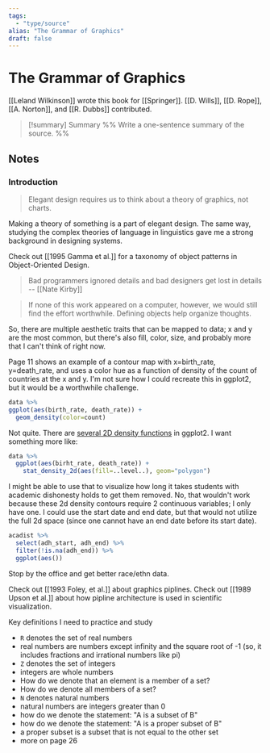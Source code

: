 ```yaml
---
tags:
  - "type/source"
alias: "The Grammar of Graphics"
draft: false
---
```

# The Grammar of Graphics
[[Leland Wilkinson]] wrote this book for [[Springer]].
[[D. Wills]], [[D. Rope]], [[A. Norton]], and [[R. Dubbs]] contributed.

> [!summary] Summary
> %% Write a one-sentence summary of the source. %%

## Notes
### Introduction
> Elegant design requires us to think about a theory of graphics, not charts.

Making a theory of something is a part of elegant design. The same way, studying the complex theories of language in linguistics gave me a strong background in designing systems.

Check out [[1995 Gamma et al.]] for a taxonomy of object patterns in Object-Oriented Design.

> Bad programmers ignored details and bad designers get lost in details -- [[Nate Kirby]]

> If none of this work appeared on a computer, however, we would still find the effort worthwhile. Defining objects help organize thoughts.

So, there are multiple aesthetic traits that can be mapped to data; x and y are the most common, but there's also fill, color, size, and probably more that I can't think of right now.

Page 11 shows an example of a contour map with x=birth_rate, y=death_rate, and uses a color hue as a function of density of the count of countries at the x and y. I'm not sure how I could recreate this in ggplot2, but it would be a worthwhile challenge.

```r
data %>%
ggplot(aes(birth_rate, death_rate)) +
  geom_density(color=count)
```

Not quite. There are [several 2D density functions](https://r-graph-gallery.com/2d-density-plot-with-ggplot2.html) in ggplot2. I want something more like:

```r
data %>% 
  ggplot(aes(birht_rate, death_rate)) + 
    stat_density_2d(aes(fill=..level..), geom="polygon")
```
I might be able to use that to visualize how long it takes students with academic dishonesty holds to get them removed. No, that wouldn't work because these 2d density contours require 2 continuous variables; I only have one. I could use the start date and end date, but that would not utilize the full 2d space (since one cannot have an end date before its start date).

```r
acadist %>% 
  select(adh_start, adh_end) %>% 
  filter(!is.na(adh_end)) %>% 
  ggplot(aes())
```

Stop by the office and get better race/ethn data.

Check out [[1993 Foley, et al.]] about graphics piplines.
Check out [[1989 Upson et al.]] about how pipline architecture is used in scientific visualization.

Key definitions I need to practice and study
- `R` denotes the set of real numbers
- real numbers are numbers except infinity and the square root of -1 (so, it includes fractions and irrational numbers like pi)
- `Z` denotes the set of integers 
- integers are whole numbers
- How do we denote that an element is a member of a set?
- How do we denote all members of a set?
- `N` denotes natural numbers
- natural numbers are integers greater than 0
- how do we denote the statement: "A is a subset of B"
- how do we denote the statement: "A is a proper subset of B"
- a proper subset is a subset that is not equal to the other set
- more on page 26
